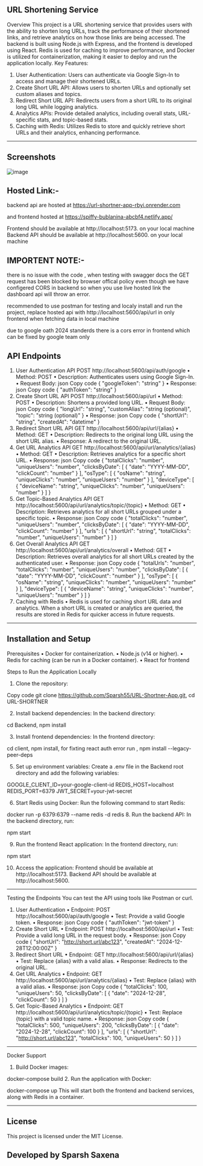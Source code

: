 ## URL Shortening Service
   Overview
   This project is a URL shortening service that provides users with the ability to shorten long URLs, track the performance of their shortened links, and retrieve analytics on how those links are being accessed. The backend is built using Node.js with Express, and the frontend is developed using React. Redis is used for caching to improve performance, and Docker is utilized for containerization, making it easier to deploy and run the application locally.
   Key Features:
  1.	User Authentication: Users can authenticate via Google Sign-In to access and manage their shortened URLs.
  2.	Create Short URL API: Allows users to shorten URLs and optionally set custom aliases and topics.
  3.	Redirect Short URL API: Redirects users from a short URL to its original long URL while logging analytics.
  4.	Analytics APIs: Provide detailed analytics, including overall stats, URL-specific stats, and topic-based stats.
  5.	Caching with Redis: Utilizes Redis to store and quickly retrieve short URLs and their analytics, enhancing performance.
________________________________________

## Screenshots 
![image](https://github.com/user-attachments/assets/9f81a62a-8da9-409b-850a-168870b26ed5)

## Hosted Link:-
backend api are hosted at https://url-shortner-app-rbyi.onrender.com

and frontend hosted at https://spiffy-bublanina-abcbf4.netlify.app/

Frontend should be available at http://localhost:5173. on your local machine 
Backend API should be available at http://localhost:5600. on your local machine

## IMPORTENT NOTE:-
there is no issue with the code , when testing with swagger docs the GET request has been blocked by browser offical policy even though we have configered CORS in backend
so when you use live hosted link the dashboard api will throw an error.

recommended to use postman for testing and localy install and run the project, replace hosted api with http://localhost:5600/api/url in only frontend when fetching data in local machine 

due to google oath 2024 standerds there is a cors error in frontend which can be fixed by google team only 

## API Endpoints
1. User Authentication API
POST http://localhost:5600/api/auth/google
•	Method: POST
•	Description: Authenticates users using Google Sign-In.
•	Request Body:
json
Copy code
{
  "googleToken": "string"
}
•	Response:
json
Copy code
{
  "authToken": "string"
}
2. Create Short URL API
POST http://localhost:5600/api/url
•	Method: POST
•	Description: Shortens a provided long URL.
•	Request Body:
json
Copy code
{
  "longUrl": "string",
  "customAlias": "string (optional)",
  "topic": "string (optional)"
}
•	Response:
json
Copy code
{
  "shortUrl": "string",
  "createdAt": "datetime"
}
3. Redirect Short URL API
GET http://localhost:5600/api/url/{alias}
•	Method: GET
•	Description: Redirects to the original long URL using the short URL alias.
•	Response: A redirect to the original URL.
4. Get URL Analytics API
GET http://localhost:5600/api/url/analytics/{alias}
•	Method: GET
•	Description: Retrieves analytics for a specific short URL.
•	Response:
json
Copy code
{
  "totalClicks": "number",
  "uniqueUsers": "number",
  "clicksByDate": [
    {
      "date": "YYYY-MM-DD",
      "clickCount": "number"
    }
  ],
  "osType": [
    {
      "osName": "string",
      "uniqueClicks": "number",
      "uniqueUsers": "number"
    }
  ],
  "deviceType": [
    {
      "deviceName": "string",
      "uniqueClicks": "number",
      "uniqueUsers": "number"
    }
  ]
}
5. Get Topic-Based Analytics API
GET http://localhost:5600/api/url/analytics/topic/{topic}
•	Method: GET
•	Description: Retrieves analytics for all short URLs grouped under a specific topic.
•	Response:
json
Copy code
{
  "totalClicks": "number",
  "uniqueUsers": "number",
  "clicksByDate": [
    {
      "date": "YYYY-MM-DD",
      "clickCount": "number"
    }
  ],
  "urls": [
    {
      "shortUrl": "string",
      "totalClicks": "number",
      "uniqueUsers": "number"
    }
  ]
}
6. Get Overall Analytics API
GET http://localhost:5600/api/url/analytics/overall
•	Method: GET
•	Description: Retrieves overall analytics for all short URLs created by the authenticated user.
•	Response:
json
Copy code
{
  "totalUrls": "number",
  "totalClicks": "number",
  "uniqueUsers": "number",
  "clicksByDate": [
    {
      "date": "YYYY-MM-DD",
      "clickCount": "number"
    }
  ],
  "osType": [
    {
      "osName": "string",
      "uniqueClicks": "number",
      "uniqueUsers": "number"
    }
  ],
  "deviceType": [
    {
      "deviceName": "string",
      "uniqueClicks": "number",
      "uniqueUsers": "number"
    }
  ]
}
7. Caching with Redis
•	Redis is used for caching short URL data and analytics. When a short URL is created or analytics are queried, the results are stored in Redis for quicker access in future requests.
________________________________________
## Installation and Setup
   Prerequisites
•	Docker for containerization.
•	Node.js (v14 or higher).
•	Redis for caching (can be run in a Docker container).
• React for frontend

Steps to Run the Application Locally
1.	Clone the repository:

Copy code
git clone https://github.com/Sparsh55/URL-Shortner-App.git, 
cd URL-SHORTNER

2.	Install backend dependencies: In the backend directory:

cd Backend, 
npm install

3.	Install frontend dependencies: In the frontend directory:
   
cd client, 
npm install, 
for fixting react auth error run , 
npm install --legacy-peer-deps

5.	Set up environment variables:
Create a .env file in the  Backend root directory and add the following variables:

GOOGLE_CLIENT_ID=your-google-client-id
REDIS_HOST=localhost
REDIS_PORT=6379
JWT_SECRET=your-jwt-secret

6.	Start Redis using Docker: Run the following command to start Redis:

docker run -p 6379:6379 --name redis -d redis
8.	Run the backend API: In the backend directory, run:

npm start

9.	Run the frontend React application: In the frontend directory, run:

npm start

10.	Access the application:
Frontend should be available at http://localhost:5173. 
Backend API should be available at http://localhost:5600.
________________________________________
Testing the Endpoints
You can test the API using tools like Postman or curl.
1. User Authentication
•	Endpoint: POST http://localhost:5600/api/auth/google
•	Test: Provide a valid Google token.
•	Response:
json
Copy code
{
  "authToken": "jwt-token"
}
2. Create Short URL
•	Endpoint: POST http://localhost:5600/api/url
•	Test: Provide a valid long URL in the request body.
•	Response:
json
Copy code
{
  "shortUrl": "http://short.url/abc123",
  "createdAt": "2024-12-28T12:00:00Z"
}
3. Redirect Short URL
•	Endpoint: GET http://localhost:5600/api/url/{alias}
•	Test: Replace {alias} with a valid alias.
•	Response: Redirects to the original URL.
4. Get URL Analytics
•	Endpoint: GET http://localhost:5600/api/url/analytics/{alias}
•	Test: Replace {alias} with a valid alias.
•	Response:
json
Copy code
{
  "totalClicks": 100,
  "uniqueUsers": 50,
  "clicksByDate": [
    {
      "date": "2024-12-28",
      "clickCount": 50
    }
  ]
}
5. Get Topic-Based Analytics
•	Endpoint: GET http://localhost:5600/api/url/analytics/topic/{topic}
•	Test: Replace {topic} with a valid topic name.
•	Response:
json
Copy code
{
  "totalClicks": 500,
  "uniqueUsers": 200,
  "clicksByDate": [
    {
      "date": "2024-12-28",
      "clickCount": 100
    }
  ],
  "urls": [
    {
      "shortUrl": "http://short.url/abc123",
      "totalClicks": 100,
      "uniqueUsers": 50
    }
  ]
}
________________________________________
Docker Support
1.	Build Docker images:

docker-compose build
2.	Run the application with Docker:

docker-compose up
This will start both the frontend and backend services, along with Redis in a container.
________________________________________
## License
This project is licensed under the MIT License.
## Developed by Sparsh Saxena

